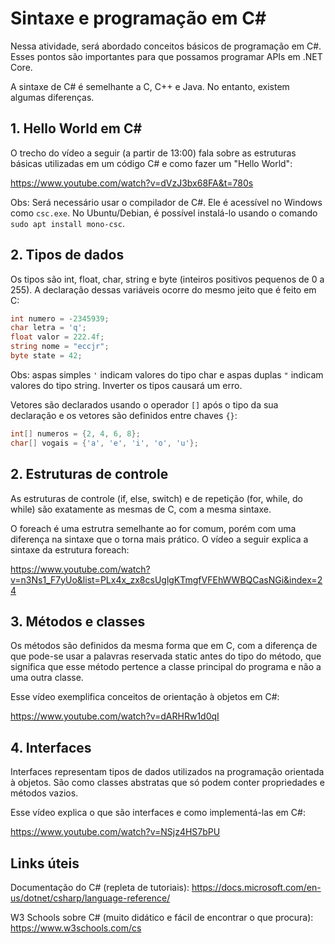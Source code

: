 # Sintaxe e programação em C#

Nessa atividade, será abordado conceitos básicos de programação em C#. Esses pontos são importantes para que possamos programar APIs em .NET Core.

A sintaxe de C# é semelhante a C, C++ e Java. No entanto, existem algumas diferenças.

## 1. Hello World em C#

O trecho do vídeo a seguir (a partir de 13:00) fala sobre as estruturas básicas utilizadas em um código C# e como fazer um "Hello World":

https://www.youtube.com/watch?v=dVzJ3bx68FA&t=780s

Obs: Será necessário usar o compilador de C#. Ele é acessível no Windows como `csc.exe`. No Ubuntu/Debian, é possível instalá-lo usando o comando `sudo apt install mono-csc`.

## 2. Tipos de dados

Os tipos são int, float, char, string e byte (inteiros positivos pequenos de 0 a 255). A declaração dessas variáveis ocorre do mesmo jeito que é feito em C:

```cs
int numero = -2345939;
char letra = 'q';
float valor = 222.4f;
string nome = "eccjr";
byte state = 42;
```

Obs: aspas simples `'` indicam valores do tipo char e aspas duplas `"` indicam valores do tipo string. Inverter os tipos causará um erro.

Vetores são declarados usando o operador `[]` após o tipo da sua declaração e os vetores são definidos entre chaves `{}`:

```cs
int[] numeros = {2, 4, 6, 8};
char[] vogais = {'a', 'e', 'i', 'o', 'u'};
```

## 2. Estruturas de controle

As estruturas de controle (if, else, switch) e de repetição (for, while, do while) são exatamente as mesmas de C, com a mesma sintaxe.

O foreach é uma estrutra semelhante ao for comum, porém com uma diferença na sintaxe que o torna mais prático. O vídeo a seguir explica a sintaxe da estrutura foreach:

https://www.youtube.com/watch?v=n3Ns1_F7yUo&list=PLx4x_zx8csUglgKTmgfVFEhWWBQCasNGi&index=24

## 3. Métodos e classes

Os métodos são definidos da mesma forma que em C, com a diferença de que pode-se usar a palavras reservada static antes do tipo do método, que significa que esse método pertence a classe principal do programa e não a uma outra classe.

Esse vídeo exemplifica conceitos de orientação à objetos em C#:

https://www.youtube.com/watch?v=dARHRw1d0qI

## 4. Interfaces

Interfaces representam tipos de dados utilizados na programação orientada à objetos. São como classes abstratas que só podem conter propriedades e métodos vazios.

Esse vídeo explica o que são interfaces e como implementá-las em C#:

https://www.youtube.com/watch?v=NSjz4HS7bPU

## Links úteis

Documentação do C# (repleta de tutoriais): https://docs.microsoft.com/en-us/dotnet/csharp/language-reference/

W3 Schools sobre C# (muito didático e fácil de encontrar o que procura): https://www.w3schools.com/cs
